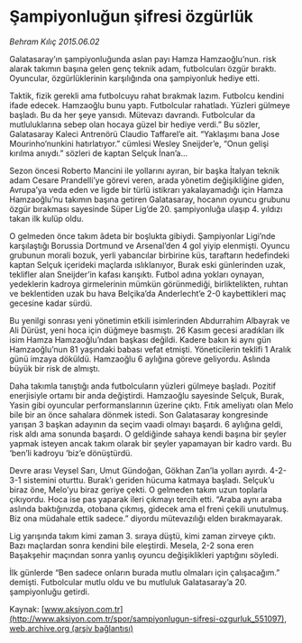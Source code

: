 # Şampiyonluğun şifresi özgürlük

*Behram Kılıç 2015.06.02*

<div class="pNewsDetailMainContent" itemprop="articleBody">
 <p>
  Galatasaray’ın şampiyonluğunda aslan payı Hamza Hamzaoğlu’nun. risk alarak takımın başına gelen genç teknik adam, futbolcuları özgür bıraktı. Oyuncular, özgürlüklerinin karşılığında ona şampiyonluk hediye etti.
 </p>
 <p>
  Taktik, fizik gerekli ama futbolcuyu rahat bırakmak lazım. Futbolcu kendini ifade edecek. Hamzaoğlu bunu yaptı. Futbolcular rahatladı. Yüzleri gülmeye başladı. Bu da her şeye yansıdı. Mütevazı davrandı. Futbolcular da mutluluklarına sebep olan hocaya güzel bir hediye verdi.” Bu sözler, Galatasaray Kaleci Antrenörü Claudio Taffarel’e ait. “Yaklaşımı bana Jose Mourinho’nunkini hatırlatıyor.” cümlesi Wesley Sneijder’e, “Onun gelişi kırılma anıydı.” sözleri de kaptan Selçuk İnan’a...
 </p>
 <p>
  Sezon öncesi Roberto Mancini ile yollarını ayıran, bir başka İtalyan teknik adam Cesare Prandelli’ye görevi veren, arada yönetim değişikliğine giden, Avrupa’ya veda eden ve ligde bir türlü istikrarı yakalayamadığı için Hamza Hamzaoğlu’nu takımın başına getiren Galatasaray, hocanın oyuncu grubunu özgür bırakması sayesinde Süper Lig’de 20. şampiyonluğa ulaşıp 4. yıldızı takan ilk kulüp oldu.
 </p>
 <p>
  O gelmeden önce takım âdeta bir boşlukta gibiydi. Şampiyonlar Ligi’nde karşılaştığı Borussia Dortmund ve Arsenal’den 4 gol yiyip elenmişti. Oyuncu grubunun morali bozuk, yerli yabancılar birbirine küs, taraftarın hedefindeki kaptan Selçuk içerideki maçlarda ıslıklanıyor, Burak eski günlerinden uzak, teklifler alan Sneijder’in kafası karışıktı. Futbol adına yokları oynayan, yedeklerin kadroya girmelerinin mümkün görünmediği, birliktelikten, ruhtan ve beklentiden uzak bu hava Belçika’da Anderlecht’e 2-0 kaybettikleri maç gecesine kadar sürdü.
 </p>
 <p>
  Bu yenilgi sonrası yeni yönetimin etkili isimlerinden Abdurrahim Albayrak ve Ali Dürüst, yeni hoca için düğmeye basmıştı. 26 Kasım gecesi aradıkları ilk isim Hamza Hamzaoğlu’ndan başkası değildi. Kadere bakın ki aynı gün Hamzaoğlu’nun 81 yaşındaki babası vefat etmişti. Yöneticilerin teklifi 1 Aralık günü imzaya döküldü. Hamzaoğlu 6 aylığına göreve geliyordu. Aslında büyük bir risk de almıştı.
 </p>
 <p>
  Daha takımla tanıştığı anda futbolcuların yüzleri gülmeye başladı. Pozitif enerjisiyle ortamı bir anda değiştirdi. Hamzaoğlu sayesinde Selçuk, Burak, Yasin gibi oyuncular performanslarının üzerine çıktı. Fıtık ameliyatı olan Melo bile bir an önce sahalara dönmek istedi. Son Galatasaray kongresinde yarışan 3 başkan adayının da seçim vaadi olmayı başardı. 6 aylığına geldi, risk aldı ama sonunda başardı. O geldiğinde sahaya kendi başına bir şeyler yapmak isteyen ancak takım olarak bir şeyler yapamayan bir kadro vardı. Bu ‘ben’li kadroyu ‘biz’e dönüştürdü.
 </p>
 <p>
  Devre arası Veysel Sarı, Umut Gündoğan, Gökhan Zan’la yolları ayırdı. 4-2-3-1 sistemini oturttu. Burak’ı geriden hücuma katmaya başladı. Selçuk’u biraz öne, Melo’yu biraz geriye çekti. O gelmeden takım uzun toplarla çıkıyordu. Hoca ise pas yaparak ileri çıkmayı tercih etti. “Araba aynı araba aslında baktığınızda, otobana çıkmış, gidecek ama el freni çekili unutulmuş. Biz ona müdahale ettik sadece.” diyordu mütevazılığı elden bırakmayarak.
 </p>
 <p>
  Lig yarışında takım kimi zaman 3. sıraya düştü, kimi zaman zirveye çıktı. Bazı maçlardan sonra kendini bile eleştirdi. Mesela, 2-2 sona eren Başakşehir maçından sonra yanlış oyuncu değişiklikleri yaptığını söyledi.
 </p>
 <p>
  İlk günlerde “Ben sadece onların burada mutlu olmaları için çalışacağım.” demişti. Futbolcular mutlu oldu ve bu mutluluk Galatasaray’a 20. şampiyonluğu getirdi.
 </p>
</div>


Kaynak: [www.aksiyon.com.tr](http://www.aksiyon.com.tr/spor/sampiyonlugun-sifresi-ozgurluk_551097), [web.archive.org (arşiv bağlantısı)](http://web.archive.org/web/20150719214914/http://www.aksiyon.com.tr/spor/sampiyonlugun-sifresi-ozgurluk_551097)
